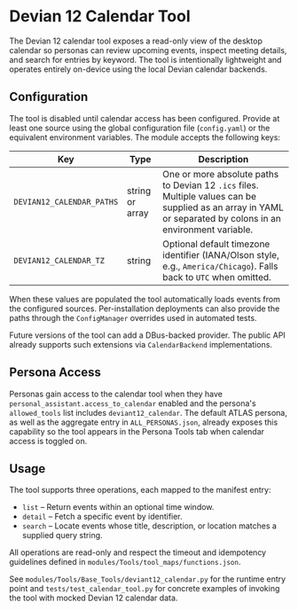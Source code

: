 # Devian 12 Calendar Tool

The Devian 12 calendar tool exposes a read-only view of the desktop
calendar so personas can review upcoming events, inspect meeting details,
and search for entries by keyword.  The tool is intentionally lightweight
and operates entirely on-device using the local Devian calendar backends.

## Configuration

The tool is disabled until calendar access has been configured.  Provide at
least one source using the global configuration file (`config.yaml`) or the
equivalent environment variables.  The module accepts the following keys:

| Key | Type | Description |
| --- | ---- | ----------- |
| `DEVIAN12_CALENDAR_PATHS` | string or array | One or more absolute paths to Devian 12 `.ics` files.  Multiple values can be supplied as an array in YAML or separated by colons in an environment variable. |
| `DEVIAN12_CALENDAR_TZ` | string | Optional default timezone identifier (IANA/Olson style, e.g., `America/Chicago`).  Falls back to `UTC` when omitted. |

When these values are populated the tool automatically loads events from
the configured sources.  Per-installation deployments can also provide the
paths through the `ConfigManager` overrides used in automated tests.

Future versions of the tool can add a DBus-backed provider.  The public API
already supports such extensions via `CalendarBackend` implementations.

## Persona Access

Personas gain access to the calendar tool when they have
`personal_assistant.access_to_calendar` enabled and the persona's
`allowed_tools` list includes `deviant12_calendar`.  The default ATLAS
persona, as well as the aggregate entry in `ALL_PERSONAS.json`, already
exposes this capability so the tool appears in the Persona Tools tab when
calendar access is toggled on.

## Usage

The tool supports three operations, each mapped to the manifest entry:

* `list` – Return events within an optional time window.
* `detail` – Fetch a specific event by identifier.
* `search` – Locate events whose title, description, or location matches a
  supplied query string.

All operations are read-only and respect the timeout and idempotency
guidelines defined in `modules/Tools/tool_maps/functions.json`.

See `modules/Tools/Base_Tools/deviant12_calendar.py` for the runtime entry
point and `tests/test_calendar_tool.py` for concrete examples of invoking
the tool with mocked Devian 12 calendar data.

